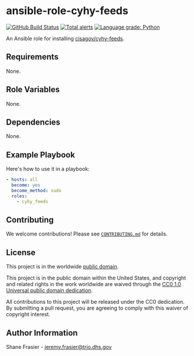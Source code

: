 # ansible-role-cyhy-feeds #

[![GitHub Build Status](https://github.com/cisagov/ansible-role-cyhy-feeds/workflows/build/badge.svg)](https://github.com/cisagov/ansible-role-cyhy-feeds/actions)
[![Total alerts](https://img.shields.io/lgtm/alerts/g/cisagov/ansible-role-cyhy-feeds.svg?logo=lgtm&logoWidth=18)](https://lgtm.com/projects/g/cisagov/ansible-role-cyhy-feeds/alerts/)
[![Language grade: Python](https://img.shields.io/lgtm/grade/python/g/cisagov/ansible-role-cyhy-feeds.svg?logo=lgtm&logoWidth=18)](https://lgtm.com/projects/g/cisagov/ansible-role-cyhy-feeds/context:python)

An Ansible role for installing
[cisagov/cyhy-feeds](https://github.com/cisagov/cyhy-feeds).

## Requirements ##

None.

## Role Variables ##

None.

<!--
| Variable | Description | Default | Required |
|----------|-------------|---------|----------|
| optional_variable | Describe its purpose. | `default_value` | No |
| required_variable | Describe its purpose. | n/a | Yes |
-->

## Dependencies ##

None.

## Example Playbook ##

Here's how to use it in a playbook:

```yaml
- hosts: all
  become: yes
  become_method: sudo
  roles:
    - cyhy_feeds
```

## Contributing ##

We welcome contributions!  Please see [`CONTRIBUTING.md`](CONTRIBUTING.md) for
details.

## License ##

This project is in the worldwide [public domain](LICENSE).

This project is in the public domain within the United States, and
copyright and related rights in the work worldwide are waived through
the [CC0 1.0 Universal public domain
dedication](https://creativecommons.org/publicdomain/zero/1.0/).

All contributions to this project will be released under the CC0
dedication. By submitting a pull request, you are agreeing to comply
with this waiver of copyright interest.

## Author Information ##

Shane Frasier - <jeremy.frasier@trio.dhs.gov>
